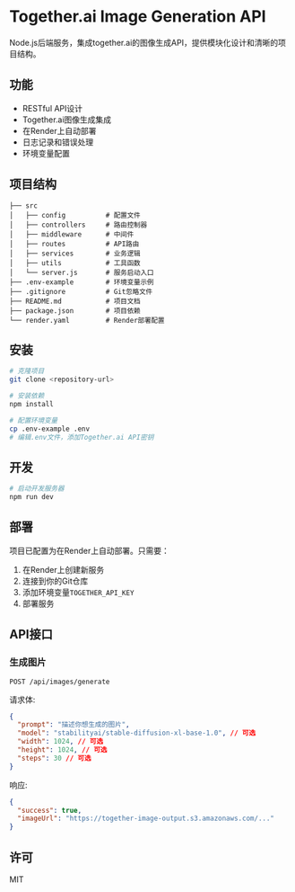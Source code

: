 # Together.ai Image Generation API

Node.js后端服务，集成together.ai的图像生成API，提供模块化设计和清晰的项目结构。

## 功能

- RESTful API设计
- Together.ai图像生成集成
- 在Render上自动部署
- 日志记录和错误处理
- 环境变量配置

## 项目结构

```
├── src
│   ├── config          # 配置文件
│   ├── controllers     # 路由控制器
│   ├── middleware      # 中间件
│   ├── routes          # API路由
│   ├── services        # 业务逻辑
│   ├── utils           # 工具函数
│   └── server.js       # 服务启动入口
├── .env-example        # 环境变量示例
├── .gitignore          # Git忽略文件
├── README.md           # 项目文档
├── package.json        # 项目依赖
└── render.yaml         # Render部署配置
```

## 安装

```bash
# 克隆项目
git clone <repository-url>

# 安装依赖
npm install

# 配置环境变量
cp .env-example .env
# 编辑.env文件，添加Together.ai API密钥
```

## 开发

```bash
# 启动开发服务器
npm run dev
```

## 部署

项目已配置为在Render上自动部署。只需要：

1. 在Render上创建新服务
2. 连接到你的Git仓库
3. 添加环境变量`TOGETHER_API_KEY`
4. 部署服务

## API接口

### 生成图片

```
POST /api/images/generate
```

请求体:

```json
{
  "prompt": "描述你想生成的图片",
  "model": "stabilityai/stable-diffusion-xl-base-1.0", // 可选
  "width": 1024, // 可选
  "height": 1024, // 可选
  "steps": 30 // 可选
}
```

响应:

```json
{
  "success": true,
  "imageUrl": "https://together-image-output.s3.amazonaws.com/..."
}
```

## 许可

MIT 